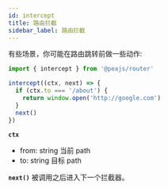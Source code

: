 ```yaml
---
id: intercept
title: 路由拦截
sidebar_label: 路由拦截
---
```


有些场景，你可能在路由跳转前做一些动作:

```js
import { intercept } from '@peajs/router'

intercept((ctx, next) => {
  if (ctx.to === '/about') {
    return window.open('http://google.com')
  }
  next()
})
```

**`ctx`**

- from: string 当前 path
- to: string 目标 path

**`next()`** 被调用之后进入下一个拦截器。

